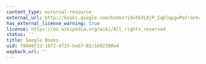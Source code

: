 ```yaml
---
content_type: external-resource
external_url: http://books.google.com/books?id=5b3L8jP_IqEC&pg=Pafrontcover
has_external_license_warning: true
license: https://en.wikipedia.org/wiki/All_rights_reserved
status: ''
title: Google Books
uid: f9840f33-1072-4f25-ba67-01c1602380e4
wayback_url: ''
---
```

